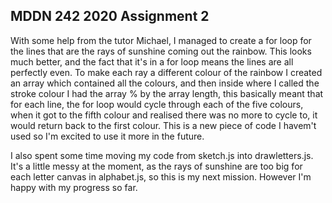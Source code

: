 ## MDDN 242 2020 Assignment 2

With some help from the tutor Michael, I managed to create a for loop for the lines that are the rays of sunshine coming out the rainbow. This looks much better, and the fact that it's in a for loop means the lines are all perfectly even. To make each ray a different colour of the rainbow I created an array which contained all the colours, and then inside where I called the stroke colour I had the array % by the array length, this basically meant that for each line, the for loop would cycle through each of the five colours, when it got to the fifth colour and realised there was no more to cycle to, it would return back to the first colour. This is a new piece of code I havem't used so I'm excited to use it more in the future.


I also spent some time moving my code from sketch.js into drawletters.js. It's a little messy at the moment, as the rays of sunshine are too big for each letter canvas in alphabet.js, so this is my next mission. However I'm happy with my progress so far. 


